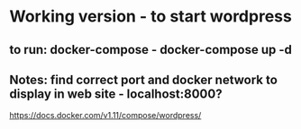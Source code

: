 # Working version - to start wordpress 
## to run: docker-compose - docker-compose up -d
## Notes: find correct port and docker network to display in web site - localhost:8000? 
https://docs.docker.com/v1.11/compose/wordpress/
